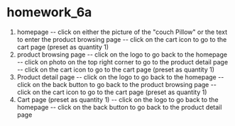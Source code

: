 # homework_6a
1. homepage 
   -- click on either the picture of the "couch Pillow" or the text to enter the product browsing page
   -- click on the cart icon to go to the cart page (preset as quantity 1)
2. product browsing page 
   -- click on the logo to go back to the homepage
   -- click on photo on the top right corner to go to the product detail page
   -- click on the cart icon to go to the cart page (preset as quantity 1)
3. Product detail page
   -- click on the logo to go back to the homepage
   -- click on the back button to go back to the product browsing page
   -- click on the cart icon to go to the cart page (preset as quantity 1)
4. Cart page (preset as quantity 1)
   -- click on the logo to go back to the homepage
   -- click on the back button to go back to the product detail page

